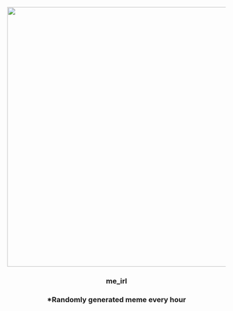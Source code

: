 <p align="center">
        <img src="https://i.redd.it/aim42fatu5r91.jpg" width="600" height="600">
        </p>
        <h3 align="center">me_irl</h3>
        <h3 align="center">*Randomly generated meme every hour</h3>
    